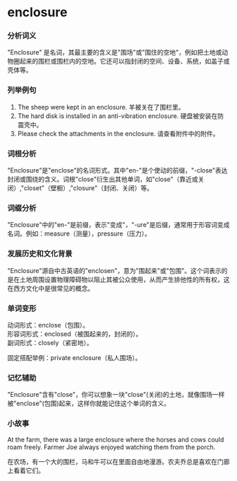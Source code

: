 # enclosure

### 分析词义

  

"Enclosure" 是名词，其最主要的含义是"围场"或"围住的空地"，例如把土地或动物圈起来的围栏或围栏内的空地。它还可以指封闭的空间、设备、系统，如盖子或壳体等。

  

### 列举例句

  

1.  The sheep were kept in an enclosure. 羊被关在了围栏里。
2.  The hard disk is installed in an anti-vibration enclosure. 硬盘被安装在防震壳中。
3.  Please check the attachments in the enclosure. 请查看附件中的附件。

  

### 词根分析

  

"Enclosure"是"enclose"的名词形式。其中"en-"是个使动的前缀，"-close"表达封闭或围绕的含义。词根"close"衍生出其他单词，如"close"（靠近或关闭）,"closet"（壁橱）,"closure"（封闭、关闭）等。

  

### 词缀分析

  

"Enclosure"中的"en-"是前缀，表示"变成"，"-ure"是后缀，通常用于形容词变成名词。例如：measure（测量），pressure（压力）。

  

### 发展历史和文化背景

  

"Enclosure"源自中古英语的"enclosen"，意为"围起来"或"包围"。这个词表示的是在土地周围设置物理障碍物以阻止其被公众使用，从而产生排他性的所有权，这在西方文化中是很常见的概念。

  

### 单词变形

  

动词形式：enclose（包围）。  
形容词形式：enclosed（被围起来的，封闭的）。  
副词形式：closely（紧密地）。

  

固定搭配举例：private enclosure（私人围场）。

  

### 记忆辅助

  

"Enclosure"含有"close"，你可以想象一块"close"(关闭)的土地，就像围场一样被"enclose"(包围)起来，这样你就能记住这个单词的含义。

  

### 小故事

  

At the farm, there was a large enclosure where the horses and cows could roam freely. Farmer Joe always enjoyed watching them from the porch.

  

在农场，有一个大的围栏，马和牛可以在里面自由地漫游。农夫乔总是喜欢在门廊上看着它们。
